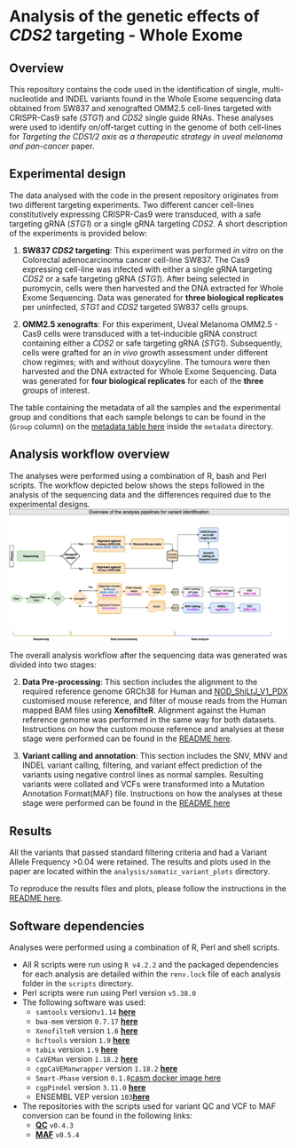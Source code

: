 # Analysis of the genetic effects of _CDS2_ targeting - Whole Exome

## Overview 
This repository contains the code used in the identification of single, multi-nucleotide and INDEL variants found in the Whole Exome sequencing data obtained from SW837 and xenografted OMM2.5 cell-lines targeted with CRISPR-Cas9 safe (_STG1_) and _CDS2_ single guide RNAs. These analyses were used to identify on/off-target cutting in the genome of both cell-lines for _Targeting the CDS1/2 axis as a therapeutic strategy in uveal melanoma and pan-cancer_ paper.

## Experimental design

The data analysed with the code in the present repository originates from two different targeting experiments. Two different cancer cell-lines constitutively expressing CRISPR-Cas9 were transduced, with a safe targeting gRNA (_STG1_) or a single gRNA targeting _CDS2_. A short description of the experiments is provided below: 

1. **SW837 _CDS2_ targeting**: This experiment was performed _in vitro_ on the Colorectal adenocarcinoma cancer cell-line SW837. The Cas9 expressing cell-line was infected with either a single gRNA targeting _CDS2_ or a safe targeting gRNA (_STG1_). After being selected in puromycin,  cells were then harvested and the DNA extracted for Whole Exome Sequencing. Data was generated for **three biological replicates** per uninfected, _STG1_ and _CDS2_ targeted SW837 cells groups.

2. **OMM2.5 xenografts**: For this experiment, Uveal Melanoma OMM2.5 - Cas9 cells were transduced with a tet-inducible gRNA construct containing either a _CDS2_ or safe targeting gRNA (_STG1_). Subsequently, cells were grafted for an _in vivo_ growth assessment under different chow regimes; with and without doxycyline. The tumours were then harvested and the DNA extracted for Whole Exome Sequencing. Data was generated for **four biological replicates** for each of the **three** groups of interest. 

The table containing the metadata of all the samples and the experimental group and conditions that each sample belongs to can be found in the (`Group` column) on the [metadata table here](./metadata/7688_3365_sample_exp_metadata.tsv) inside the `metadata` directory. 

## Analysis workflow overview

The analyses were performed using a combination of R, bash and Perl scripts. The workflow depicted below shows the steps followed in the analysis of the sequencing data and the differences required due to the experimental designs.
![image](./documentation/diagrams/WES_analysis_final_workflow.drawio.png "Analysis workflow")

The overall analysis workflow after the sequencing data was generated was divided into two stages:

2. **Data Pre-processing**: This section includes the alignment to the required reference genome GRCh38 for Human and [NOD_ShiLtJ_V1_PDX](./reference/NOD_ShiLtJ_V1_PDX_ref/README.md) customised mouse reference, and filter of mouse reads from the Human mapped BAM files using **XenofilteR**. Alignment against the Human reference genome was performed in the same way for both datasets. Instructions on how the custom mouse reference and analyses at these stage were performed can be found in the [README here](./documentation/Alignment_and_Filtering_of_mouse_reads_wXenofilteR.md). 

3. **Variant calling and annotation**: This section includes the SNV, MNV and INDEL variant calling, filtering, and variant effect prediction of the variants using negative control lines as normal samples. Resulting variants were collated and VCFs were transformed into a Mutation Annotation Format(MAF) file. Instructions on how the analyses at these stage were performed can be found in the [README here](./documentation/Off-pipe_calling_of_Xenofiltered_WES_data.md)


## Results 
 
All the variants that passed standard filtering criteria and had a Variant Allele Frequency >0.04 were retained. The results  and plots used in the paper are located within the `analysis/somatic_variant_plots` directory. 

To reproduce the results files and plots, please follow the instructions in the [README here](./documentation/Somatic_variant_plotting.md).

## Software dependencies

Analyses were performed using a combination of R, Perl and shell scripts.

- All R scripts were run using `R v4.2.2` and the packaged dependencies for each analysis are detailed within the `renv.lock` file of each analysis folder in the `scripts` directory.
- Perl scripts were run using Perl version `v5.38.0`
- The following software was used:
  - `samtools` version`v1.14` [**here**](https://github.com/samtools/samtools)
  - `bwa-mem` version `0.7.17` [**here**](https://github.com/lh3/bwa)
  - `XenofilteR` version `1.6` [**here**](https://github.com/NKI-GCF/XenofilteR/releases/tag/v1.6)
  - `bcftools` version `1.9` [**here**](https://github.com/samtools/bcftools/)
  - `tabix` version `1.9` [**here**](https://github.com/samtools/tabix/)
  - `CaVEMan` version `1.18.2` [**here**](https://github.com/cancerit/CaVEMan)
  - `cgpCaVEManwrapper` version `1.18.2` [**here**](https://github.com/cancerit/cgpCaVEManWrapper)
  - `Smart-Phase` version `0.1.8`[casm docker image here](https://github.com/cancerit/CASM-Smart-Phase/tree/main)
  - `cgpPindel` version `3.11.0` [**here**](https://github.com/cancerit/cgpPindel)
  - ENSEMBL VEP version `103`[**here**](http://feb2021.archive.ensembl.org/info/docs/tools/vep/index.html)
- The repositories with the scripts used for variant QC and VCF to MAF conversion can be found in the following links:
    - [**QC**](https://github.com/team113sanger/dermatlas_analysis_qc) `v0.4.3`
    - [**MAF**](https://github.com/team113sanger/dermatlas_analysis_maf) `v0.5.4` 

